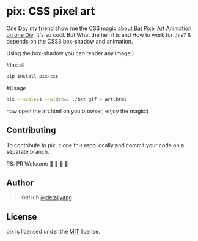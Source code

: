 pix: CSS pixel art
=========================

One Day my friend show me the CSS magic about [Bat Pixel Art Animation on one Div](http://codepen.io/timothyguo/pen/jbarzP). It's so cool. But What the hell it is and How to work for this? It depends on the CSS3 box-shadow and animation.

Using the box-shadow you can render any image:)

#Install

````bash
pip install pix-css
````

#Usage

````bash
pix --scale=1 --width=1 ./bat.gif > art.html
````

now open the art.html on you browser, enjoy the magic:)

Contributing
------------

To contribute to pix, clone this repo locally and commit your code on a separate branch.

PS: PR Welcome :rocket: :rocket: :rocket: :rocket:


Author
------

> GitHub [@detailyang](https://github.com/detailyang)


License
-------
pix is licensed under the [MIT] license.

[MIT]: https://github.com/detailyang/ybw/blob/master/licenses/MIT
